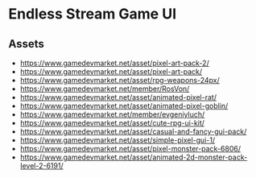 Endless Stream Game UI
======================

## Assets

* https://www.gamedevmarket.net/asset/pixel-art-pack-2/
* https://www.gamedevmarket.net/asset/pixel-art-pack/
* https://www.gamedevmarket.net/asset/rpg-weapons-24px/
* https://www.gamedevmarket.net/member/RosVon/
* https://www.gamedevmarket.net/asset/animated-pixel-rat/
* https://www.gamedevmarket.net/asset/animated-pixel-goblin/
* https://www.gamedevmarket.net/member/evgeniyluch/
* https://www.gamedevmarket.net/asset/cute-rpg-ui-kit/
* https://www.gamedevmarket.net/asset/casual-and-fancy-gui-pack/
* https://www.gamedevmarket.net/asset/simple-pixel-gui-1/
* https://www.gamedevmarket.net/asset/pixel-monster-pack-6806/
* https://www.gamedevmarket.net/asset/animated-2d-monster-pack-level-2-6191/
